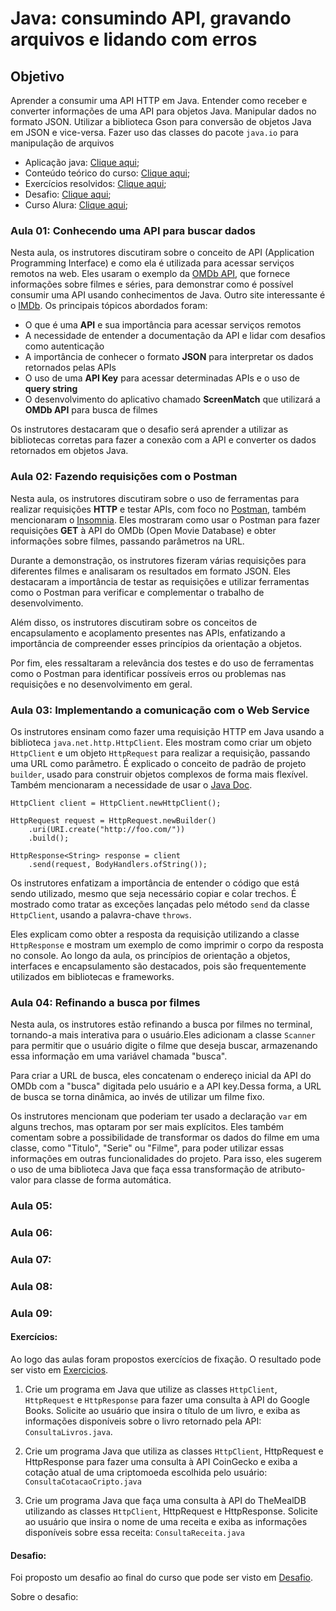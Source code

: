 # Java: consumindo API, gravando arquivos e lidando com erros

## Objetivo

Aprender a consumir uma API HTTP em Java. Entender como receber e converter informações de uma API para objetos Java. Manipular dados no formato JSON. Utilizar a biblioteca Gson para conversão de objetos Java em JSON e vice-versa. Fazer uso das classes do pacote `java.io` para manipulação de arquivos

- Aplicação java: [Clique aqui](https://github.com/Mdsoare/oracle-next-education/tree/main/06-Java/04-Java-API-Erros/screenmatch/src/br/com/alura/scrennmatch/principal);
- Conteúdo teórico do curso: [Clique aqui](https://github.com/Mdsoare/oracle-next-education/tree/main/06-Java/04-Java-API-Erros/aulas_teoricas);
- Exercícios resolvidos: [Clique aqui](https://github.com/Mdsoare/oracle-next-education/tree/main/06-Java/04-Java-API-Erros/screenmatch/src/br/com/alura/scrennmatch/exercicios);
- Desafio: [Clique aqui]();
- Curso Alura: [Clique aqui](https://cursos.alura.com.br/course/java-consumindo-api-gravando-arquivos-lidando-erros);


### Aula 01: Conhecendo uma API para buscar dados

Nesta aula, os instrutores discutiram sobre o conceito de API (Application Programming Interface) e como ela é utilizada para acessar serviços remotos na web. Eles usaram o exemplo da [OMDb API](https://www.omdbapi.com/), que fornece informações sobre filmes e séries, para demonstrar como é possível consumir uma API usando conhecimentos de Java. Outro site interessante é o [IMDb](https://developer.imdb.com/documentation/api-documentation/getting-access/). Os principais tópicos abordados foram:

- O que é uma **API** e sua importância para acessar serviços remotos
- A necessidade de entender a documentação da API e lidar com desafios como autenticação
- A importância de conhecer o formato **JSON** para interpretar os dados retornados pelas APIs
- O uso de uma **API Key** para acessar determinadas APIs e o uso de **query string**
- O desenvolvimento do aplicativo chamado **ScreenMatch** que utilizará a **OMDb API** para busca de filmes

Os instrutores destacaram que o desafio será aprender a utilizar as bibliotecas corretas para fazer a conexão com a API e converter os dados retornados em objetos Java.

### Aula 02: Fazendo requisições com o Postman

Nesta aula, os instrutores discutiram sobre o uso de ferramentas para realizar requisições **HTTP** e testar APIs, com foco no [Postman](https://www.postman.com/), também mencionaram o [Insomnia](https://insomnia.rest/). Eles mostraram como usar o Postman para fazer requisições **GET** à API do OMDb (Open Movie Database) e obter informações sobre filmes, passando parâmetros na URL.

Durante a demonstração, os instrutores fizeram várias requisições para diferentes filmes e analisaram os resultados em formato JSON. Eles destacaram a importância de testar as requisições e utilizar ferramentas como o Postman para verificar e complementar o trabalho de desenvolvimento.

Além disso, os instrutores discutiram sobre os conceitos de encapsulamento e acoplamento presentes nas APIs, enfatizando a importância de compreender esses princípios da orientação a objetos.

Por fim, eles ressaltaram a relevância dos testes e do uso de ferramentas como o Postman para identificar possíveis erros ou problemas nas requisições e no desenvolvimento em geral.

### Aula 03: Implementando a comunicação com o Web Service

Os instrutores ensinam como fazer uma requisição HTTP em Java usando a biblioteca `java.net.http.HttpClient`. Eles mostram como criar um objeto `HttpClient` e um objeto `HttpRequest` para realizar a requisição, passando uma URL como parâmetro. É explicado o conceito de padrão de projeto `builder`, usado para construir objetos complexos de forma mais flexível. Também mencionaram a necessidade de usar o [Java Doc](https://docs.oracle.com/en/java/javase/21/docs/api/index.html).

```
HttpClient client = HttpClient.newHttpClient();

HttpRequest request = HttpRequest.newBuilder()
    .uri(URI.create("http://foo.com/"))
    .build();

HttpResponse<String> response = client
    .send(request, BodyHandlers.ofString());
```

Os instrutores enfatizam a importância de entender o código que está sendo utilizado, mesmo que seja necessário copiar e colar trechos. É mostrado como tratar as exceções lançadas pelo método `send` da classe `HttpClient`, usando a palavra-chave `throws`.

Eles explicam como obter a resposta da requisição utilizando a classe `HttpResponse` e mostram um exemplo de como imprimir o corpo da resposta no console. Ao longo da aula, os princípios de orientação a objetos, interfaces e encapsulamento são destacados, pois são frequentemente utilizados em bibliotecas e frameworks.

### Aula 04: Refinando a busca por filmes

Nesta aula, os instrutores estão refinando a busca por filmes no terminal, tornando-a mais interativa para o usuário.Eles adicionam a classe `Scanner` para permitir que o usuário digite o filme que deseja buscar, armazenando essa informação em uma variável chamada "busca".

Para criar a URL de busca, eles concatenam o endereço inicial da API do OMDb com a "busca" digitada pelo usuário e a API key.Dessa forma, a URL de busca se torna dinâmica, ao invés de utilizar um filme fixo.

Os instrutores mencionam que poderiam ter usado a declaração `var` em alguns trechos, mas optaram por ser mais explícitos. Eles também comentam sobre a possibilidade de transformar os dados do filme em uma classe, como "Titulo", "Serie" ou "Filme", para poder utilizar essas informações em outras funcionalidades do projeto. Para isso, eles sugerem o uso de uma biblioteca Java que faça essa transformação de atributo-valor para classe de forma automática.

### Aula 05: 

### Aula 06: 

### Aula 07: 

### Aula 08: 

### Aula 09: 


#### Exercícios: 

Ao logo das aulas foram propostos exercícios de fixação. O resultado pode ser visto em [Exercicios](https://github.com/Mdsoare/oracle-next-education/tree/main/06-Java/04-Java-API-Erros/screenmatch/src/br/com/alura/scrennmatch/exercicios).

1. Crie um programa em Java que utilize as classes `HttpClient`, `HttpRequest` e `HttpResponse` para fazer uma consulta à API do Google Books. Solicite ao usuário que insira o título de um livro, e exiba as informações disponíveis sobre o livro retornado pela API: `ConsultaLivros.java`.

2. Crie um programa Java que utiliza as classes `HttpClient`, HttpRequest e HttpResponse para fazer uma consulta à API CoinGecko e exiba a cotação atual de uma criptomoeda escolhida pelo usuário: `ConsultaCotacaoCripto.java`

3. Crie um programa Java que faça uma consulta à API do TheMealDB utilizando as classes `HttpClient`, HttpRequest e HttpResponse. Solicite ao usuário que insira o nome de uma receita e exiba as informações disponíveis sobre essa receita: `ConsultaReceita.java`

#### Desafio:

Foi proposto um desafio ao final do curso que pode ser visto em [Desafio]().

Sobre o desafio: